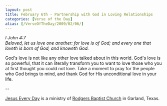 ```yaml
---
layout: post
title: February 6th - Partnership with God in Loving Relationships
categories: [Verse of the Day]
alias: [/VerseOfTheDay/2009/02/06/]
---
```


_I John 4:7  
Beloved, let us love one another: for love is of God; and every one
that loveth is born of God, and knoweth God._

God's love is not like any other love talked about in this world.
God's love is so powerful, that it can literally transform you to
want to love those who you at first thought you could not love. Take
a moment to pray for the people who God brings to mind, and thank God
for His unconditional love in your life.

 --

<a href=http://jesuseveryday.net>Jesus Every Day</a> is a ministry of <a href=http://rodgersbaptist.net>Rodgers Baptist Church</a> in Garland, Texas.
